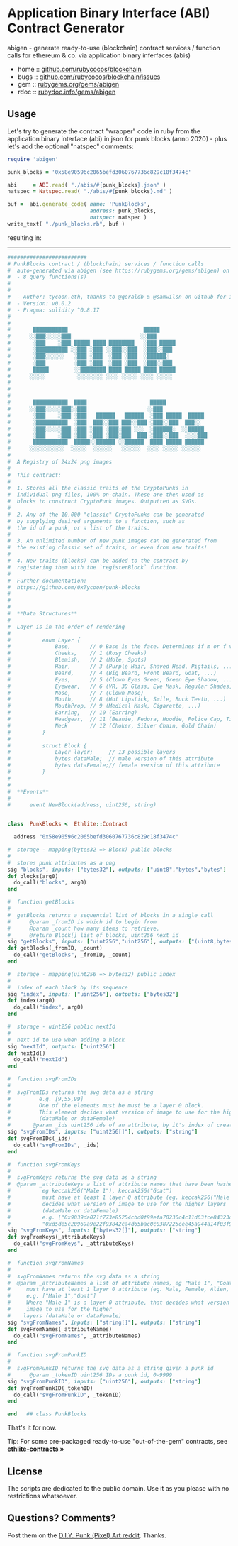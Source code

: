 #  Application Binary Interface (ABI) Contract Generator

abigen - generate ready-to-use (blockchain) contract services / function calls for ethereum & co. via application binary inferfaces (abis)


* home  :: [github.com/rubycocos/blockchain](https://github.com/rubycocos/blockchain)
* bugs  :: [github.com/rubycocos/blockchain/issues](https://github.com/rubycocos/blockchain/issues)
* gem   :: [rubygems.org/gems/abigen](https://rubygems.org/gems/abigen)
* rdoc  :: [rubydoc.info/gems/abigen](http://rubydoc.info/gems/abigen)



## Usage

Let's try to generate the contract "wrapper" code in ruby
from the application binary interface (abi) in json
for punk blocks (anno 2020) - plus let's add the optional "natspec" comments:

``` ruby
require 'abigen'

punk_blocks = '0x58e90596c2065befd3060767736c829c18f3474c'

abi     = ABI.read( "./abis/#{punk_blocks}.json" )
natspec = Natspec.read( "./abis/#{punk_blocks}.md" )

buf =  abi.generate_code( name: 'PunkBlocks',
                          address: punk_blocks,
                          natspec: natspec )
write_text( "./punk_blocks.rb", buf )
```

resulting in:


---

``` ruby
#########################
# PunkBlocks contract / (blockchain) services / function calls
#  auto-generated via abigen (see https://rubygems.org/gems/abigen) on 2023-01-13 15:31:38 UTC
#  - 8 query functions(s)
#
#
#  - Author: tycoon.eth, thanks to @geraldb & @samwilsn on Github for inspiration!
#  - Version: v0.0.2
#  - Pragma: solidity ^0.8.17
#
#
#       ███████████                        █████
#      ░░███░░░░░███                      ░░███
#       ░███    ░███ █████ ████ ████████   ░███ █████
#       ░██████████ ░░███ ░███ ░░███░░███  ░███░░███
#       ░███░░░░░░   ░███ ░███  ░███ ░███  ░██████░
#       ░███         ░███ ░███  ░███ ░███  ░███░░███
#       █████        ░░████████ ████ █████ ████ █████
#      ░░░░░          ░░░░░░░░ ░░░░ ░░░░░ ░░░░ ░░░░░
#
#
#
#       ███████████  ████                    █████
#      ░░███░░░░░███░░███                   ░░███
#       ░███    ░███ ░███   ██████   ██████  ░███ █████  █████
#       ░██████████  ░███  ███░░███ ███░░███ ░███░░███  ███░░
#       ░███░░░░░███ ░███ ░███ ░███░███ ░░░  ░██████░  ░░█████
#       ░███    ░███ ░███ ░███ ░███░███  ███ ░███░░███  ░░░░███
#       ███████████  █████░░██████ ░░██████  ████ █████ ██████
#      ░░░░░░░░░░░  ░░░░░  ░░░░░░   ░░░░░░  ░░░░ ░░░░░ ░░░░░░
#
#  A Registry of 24x24 png images
#
#  This contract:
#
#  1. Stores all the classic traits of the CryptoPunks in
#  individual png files, 100% on-chain. These are then used as
#  blocks to construct CryptoPunk images. Outputted as SVGs.
#
#  2. Any of the 10,000 "classic" CryptoPunks can be generated
#  by supplying desired arguments to a function, such as
#  the id of a punk, or a list of the traits.
#
#  3. An unlimited number of new punk images can be generated from
#  the existing classic set of traits, or even from new traits!
#
#  4. New traits (blocks) can be added to the contract by
#  registering them with the `registerBlock` function.
#
#  Further documentation:
#  https://github.com/0xTycoon/punk-blocks
#
#
#
#  **Data Structures**
#
#  Layer is in the order of rendering
#
#          enum Layer {
#              Base,      // 0 Base is the face. Determines if m or f version will be used...
#              Cheeks,    // 1 (Rosy Cheeks)
#              Blemish,   // 2 (Mole, Spots)
#              Hair,      // 3 (Purple Hair, Shaved Head, Pigtails, ...)
#              Beard,     // 4 (Big Beard, Front Beard, Goat, ...)
#              Eyes,      // 5 (Clown Eyes Green, Green Eye Shadow, ...)
#              Eyewear,   // 6 (VR, 3D Glass, Eye Mask, Regular Shades, Welding Glasses, ...)
#              Nose,      // 7 (Clown Nose)
#              Mouth,     // 8 (Hot Lipstick, Smile, Buck Teeth, ...)
#              MouthProp, // 9 (Medical Mask, Cigarette, ...)
#              Earring,   // 10 (Earring)
#              Headgear,  // 11 (Beanie, Fedora, Hoodie, Police Cap, Tiara, Headband, ...)
#              Neck       // 12 (Choker, Silver Chain, Gold Chain)
#          }
#
#          struct Block {
#              Layer layer;     // 13 possible layers
#              bytes dataMale;  // male version of this attribute
#              bytes dataFemale;// female version of this attribute
#          }
#
#
#  **Events**
#
#      event NewBlock(address, uint256, string)


class  PunkBlocks <  Ethlite::Contract

  address "0x58e90596c2065befd3060767736c829c18f3474c"

#  storage - mapping(bytes32 => Block) public blocks
#
#  stores punk attributes as a png
sig "blocks", inputs: ["bytes32"], outputs: ["uint8","bytes","bytes"]
def blocks(arg0)
  do_call("blocks", arg0)
end

#  function getBlocks
#
#  getBlocks returns a sequential list of blocks in a single call
#      @param _fromID is which id to begin from
#      @param _count how many items to retrieve.
#      @return Block[] list of blocks, uint256 next id
sig "getBlocks", inputs: ["uint256","uint256"], outputs: ["(uint8,bytes,bytes)[]","uint256"]
def getBlocks(_fromID, _count)
  do_call("getBlocks", _fromID, _count)
end

#  storage - mapping(uint256 => bytes32) public index
#
#  index of each block by its sequence
sig "index", inputs: ["uint256"], outputs: ["bytes32"]
def index(arg0)
  do_call("index", arg0)
end

#  storage - uint256 public nextId
#
#  next id to use when adding a block
sig "nextId", outputs: ["uint256"]
def nextId()
  do_call("nextId")
end

#  function svgFromIDs
#
#  svgFromIDs returns the svg data as a string
#         e.g. [9,55,99]
#         One of the elements must be must be a layer 0 block.
#         This element decides what version of image to use for the higher layers
#         (dataMale or dataFemale)
#       @param _ids uint256 ids of an attribute, by it's index of creation
sig "svgFromIDs", inputs: ["uint256[]"], outputs: ["string"]
def svgFromIDs(_ids)
  do_call("svgFromIDs", _ids)
end

#  function svgFromKeys
#
#  svgFromKeys returns the svg data as a string
#  @param _attributeKeys a list of attribute names that have been hashed,
#          eg keccak256("Male 1"), keccak256("Goat")
#          must have at least 1 layer 0 attribute (eg. keccak256("Male 1")) which
#          decides what version of image to use for the higher layers
#          (dataMale or dataFemale)
#          e.g. ["0x9039da071f773e85254cbd0f99efa70230c4c11d63fce84323db9eca8e8ef283",
#          "0xd5de5c20969a9e22f93842ca4d65bac0c0387225cee45a944a14f03f9221fd4a"]
sig "svgFromKeys", inputs: ["bytes32[]"], outputs: ["string"]
def svgFromKeys(_attributeKeys)
  do_call("svgFromKeys", _attributeKeys)
end

#  function svgFromNames
#
#  svgFromNames returns the svg data as a string
#  @param _attributeNames a list of attribute names, eg "Male 1", "Goat"
#     must have at least 1 layer 0 attribute (eg. Male, Female, Alien, Ape, Zombie)
#     e.g. ["Male 1","Goat"]
#     Where "Male 1" is a layer 0 attribute, that decides what version of
#     image to use for the higher
#    layers (dataMale or dataFemale)
sig "svgFromNames", inputs: ["string[]"], outputs: ["string"]
def svgFromNames(_attributeNames)
  do_call("svgFromNames", _attributeNames)
end

#  function svgFromPunkID
#
#  svgFromPunkID returns the svg data as a string given a punk id
#      @param _tokenID uint256 IDs a punk id, 0-9999
sig "svgFromPunkID", inputs: ["uint256"], outputs: ["string"]
def svgFromPunkID(_tokenID)
  do_call("svgFromPunkID", _tokenID)
end

end   ## class PunkBlocks
```


That's it for now.


Tip: For some pre-packaged ready-to-use "out-of-the-gem" contracts,
see [**ethlite-contracts »**](https://github.com/rubycocos/blockchain/tree/master/ethlite-contracts)






## License

The scripts are dedicated to the public domain.
Use it as you please with no restrictions whatsoever.


## Questions? Comments?


Post them on the [D.I.Y. Punk (Pixel) Art reddit](https://old.reddit.com/r/DIYPunkArt). Thanks.



